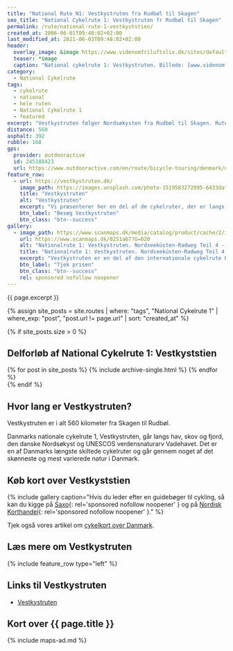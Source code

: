 ```yaml
---
title: "National Rute N1: Vestkystruten fra Rudbøl til Skagen"
seo_title: "National Cykelrute 1: Vestkystruten fr Rudbøl til Skagen"
permalink: /rute/national-rute-1-vestkyststien/
created_at: 2006-06-01T09:48:02+02:00
last_modified_at: 2021-06-03T09:48:02+02:00
header:
  overlay_image: &image https://www.videnomfriluftsliv.dk/sites/default/files/styles/content_pic/public/field/image/vestkyststien_1.jpg?itok=gpYyG2kV
  teaser: *image
  caption: "National cykelrute 1: Vestkystruten. Billede: [www.videnomfriluftsliv.dk](https://www.videnomfriluftsliv.dk)"
category:
  - National Cykelrute
tags:
  - cykelrute
  - national
  - hele ruten
  - National Cykelrute 1
  - featured
excerpt: "Vestkystruten følger Nordsøkysten fra Rudbøl til Skagen. Ruten får dig forbi nogle af de største naturoplevelser i Danmark. Næsten en tredjedel af ruten på 560 km følger grusstier, så du skal helst have brede dæk på cyklen. Til gengæld er der ingen stigninger og minimal trafik, hvilket gør cykelstien til en familievenlig rute."
distance: 560
asphalt: 392
rubble: 168
gps:
  provider: outdooractive
  id: 245188423
  url: https://www.outdooractive.com/en/route/bicycle-touring/denmark/national-cykelrute-1-vestkystruten-fra-rudbol-til-skagen/245188423/
feature_row:
  - url: https://vestkystruten.dk/
    image_path: https://images.unsplash.com/photo-1519583272095-6433daf26b6e?ixid=MnwxMjA3fDB8MHxwaG90by1wYWdlfHx8fGVufDB8fHx8&ixlib=rb-1.2.1&auto=format&fit=crop&w=400&q=80
    title: "Vestkystruten"
    alt: "Vestkystruten"
    excerpt: "Vi præsenterer her en del af de cykelruter, der er langs Vestkysten. Du kan vælge imellem Danmarks nationale cykelrute nr. 1 på 560 km. Mulighed for cykelpakkerejser."
    btn_label: "Besøg Vestkystruten"
    btn_class: "btn--success"
gallery:
  - image_path: https://www.scanmaps.dk/media/catalog/product/cache/2/image/650x650/9df78eab33525d08d6e5fb8d27136e95/0/2/0251a67.jpg
    url: https://www.scanmaps.dk/0251a67?G=020
    alt: "Nationalrute 1: Vestkystruten. Nordseeküsten-Radweg Teil 4 - Tønder til Skagen"
    title: "Nationalrute 1: Vestkystruten. Nordseeküsten-Radweg Teil 4 - Tønder til Skagen"
    excerpt: "Vestkystruten er en del af den internationale cykelrute Eurovelo 12 Nordsøcykelruten på i alt 5.942 km. Den nationale cykelrute, Vestkystruten, udgør i alt 560 km langs Danmarks Vestkyst."
    btn_label: "Tjek prisen"
    btn_class: "btn--success"
    rel: sponsored nofollow noopener
---
```


{{ page.excerpt }}

{% assign site_posts = site.routes | where: "tags", "National Cykelrute 1" | where_exp: "post", "post.url != page.url" | sort: "created_at" %}

{% if site_posts.size > 0 %}

## Delforløb af National Cykelrute 1: Vestkyststien

<div class="feature__wrapper">
  {% for post in site_posts %}
    {% include archive-single.html %}
  {% endfor %}
</div>
{% endif %}

## Hvor lang er Vestkystruten?

Vestkystruten er i alt 560 kilometer fra Skagen til Rudbøl.

Danmarks nationale cykelrute 1, Vestkystruten, går langs hav, skov og fjord, den danske Nordsøkyst og UNESCOS verdensnaturarv Vadehavet. Det er en af Danmarks længste skiltede cykelruter og går gennem noget af det skønneste og mest varierede natur i Danmark.

## Køb kort over Vestkyststien

{% include gallery caption="Hvis du leder efter en guidebøger til cykling, så kan du kigge på [Saxo](https://www.partner-ads.com/dk/klikbanner.php?partnerid=28187&bannerid=43264&htmlurl=https://www.saxo.com/dk/products/search?query=cykelruter){: rel='sponsored nofollow noopener' } og på [Nordisk Korthandel](https://www.scanmaps.dk/?G=020){: rel='sponsored nofollow noopener' }." %}

Tjek også vores artikel om [cykelkort over Danmark](/cykelkort/).

## Læs mere om Vestkystruten

{% include feature_row type="left" %}

## Links til Vestkystruten

- [Vestkystruten](https://vestkystruten.dk/)

## Kort over {{ page.title }}

{% include maps-ad.md %}
